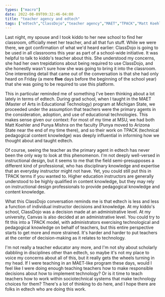 ```yaml
---
types: ["macro"]
date: 2022-08-09T09:32:46-04:00
title: "teacher agency and edtech"
tags: ["edtech","ClassDojo","teacher agency","MAET","TPACK","Matt Koehler","Punya Mishra","teacher education"]
---
```

Last night, my spouse and I took kiddo to her new school to find her classroom, officially meet her teacher, and all that fun stuff. While we were there, we got confirmation of what we'd heard earlier: ClassDojo is going to be used in all classrooms this year as part of a school-wide initiative. It was helpful to talk to kiddo's teacher about this. She understood my concerns, she had her own trepidations about being required to use ClassDojo, and she honestly wasn't sure how she was going to bring it into the classroom. One interesting detail that came out of the conversation is that she had only heard on Friday (a mere **five** days before the beginning of the school year) that she was going to be required to use this platform.

This in particular reminded me of something I've been thinking about a lot lately in terms of edtech. During grad school, when I taught in the MAET (Master of Arts in Educational Technology) program at Michigan State, we proceeded under the assumption that teachers were the primary agents in the consideration, adoption, and use of educational technologies. This makes sense given our context: For most of my time at MSU, we had both Matt Koehler and Punya Mishra on the faculty (Punya moved to Arizona State near the end of my time there), and so their work on TPACK (technical pedagogical content knowledge) was deeply influential in informing how we thought about and taught edtech.

Of course, seeing the teacher as the primary agent in edtech has never been the only way to look at this phenomenon. I'm not deeply well-versed in instructional design, but it seems to me that the field semi-presupposes a different kind of professional, who has disciplinary knowledge and expertise that an everyday instructor might not have. Yet, you could still put this in TPACK terms if you wanted to. Higher education instructors are generally understood to be highly qualified in content knowledge, but they may rely on instructional design professionals to provide pedagogical knowledge and content knowledge. 

What this ClassDojo conversation reminds me is that edtech is less and less a function of individual instructor decisions and knowledge. At my kiddo's school, ClassDojo was a decision made at an administrative level. At my university, Canvas is also decided at an administrative level. You could try to fit this into a TPACK model, with administrators exercising technological and pedagogical knowledge on behalf of teachers, but this entire perspective starts to get more and more strained. It's harder and harder to put teachers at the center of decision-making as it relates to technology. 

I'm not really a teacher educator any more, and I'm not shy about scholarly dabbling in disciplines other than edtech, so maybe it's not my place to voice my concerns about all of this, but it really gets the wheels turning in my head. If I were teaching in an MAET-like program these days, would I feel like I were doing enough teaching teachers how to make responsible decisions about how to implement technology? Or is it time to teach teachers how to work within sociotechnical systems that make technology choices for them? There's a lot of thinking to do here, and I hope there are folks in edtech who are doing this work.
